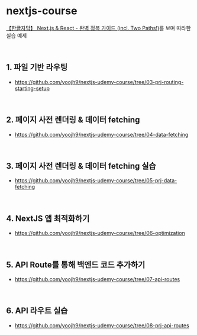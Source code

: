 # nextjs-course

[【한글자막】 Next.js & React - 완벽 정복 가이드 (incl. Two Paths!)](https://www.udemy.com/course/nextjs-react-incl-two-paths/)를 보며 따라한 실습 예제

<br>

## 1. 파일 기반 라우팅

- https://github.com/yoojh9/nextjs-udemy-course/tree/03-prj-routing-starting-setup

<br>

## 2. 페이지 사전 렌더링 & 데이터 fetching
- https://github.com/yoojh9/nextjs-udemy-course/tree/04-data-fetching

<br>

## 3. 페이지 사전 렌더링 & 데이터 fetching 실습
- https://github.com/yoojh9/nextjs-udemy-course/tree/05-prj-data-fetching

<br>

## 4. NextJS 앱 최적화하기
- https://github.com/yoojh9/nextjs-udemy-course/tree/06-optimization

<br>

## 5. API Route를 통해 백엔드 코드 추가하기
- https://github.com/yoojh9/nextjs-udemy-course/tree/07-api-routes

<br>

## 6. API 라우트 실습
- https://github.com/yoojh9/nextjs-udemy-course/tree/08-prj-api-routes
